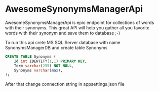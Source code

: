 # AwesomeSynonymsManagerApi
AwesomeSynonymsManagerApi is epic endpoint for collections of words with their synonyms. This great API will help you gather all you favorite words with their synonym and save them to database ;-)

To run this api crete MS SQL Server database with name SynonymsManagerDB and create table Synonyms
```sql
CREATE TABLE Synonyms (
    Id int IDENTITY(1,1) PRIMARY KEY,
    Term varchar(255) NOT NULL,
    Synonyms varchar(max),
);
```
After that change connection string in appsettings.json file
